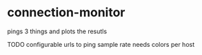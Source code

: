 # connection-monitor

pings 3 things and plots the resutls

TODO
configurable urls to ping
sample rate
needs colors per host

